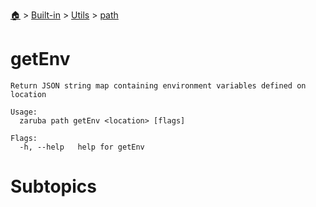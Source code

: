 <!--startTocHeader-->
[🏠](../../../README.md) > [Built-in](../../README.md) > [Utils](../README.md) > [path](README.md)
# getEnv
<!--endTocHeader-->

```
Return JSON string map containing environment variables defined on location

Usage:
  zaruba path getEnv <location> [flags]

Flags:
  -h, --help   help for getEnv

```

# Subtopics
<!--startTocSubtopic-->
<!--endTocSubtopic-->